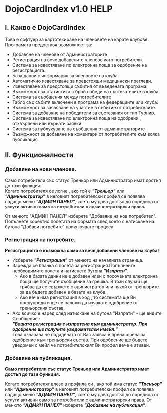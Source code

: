 # DojoCardIndex v1.0 HELP

## I. Какво е DojoCardIndex

Това е софтуер за картотекиране на членовете на карате клубове. 
Програмата предоставя възможност за:
* Добавяне на членове от Администраторите
* Регистрация на вече добавените членове като потребители.
* Система за известяване по електронна поща за одобрение на регистрацията.
* База данни с информация за членовете на клуба.
* Автоматично известяване за предстоящи медицински прегледи.
* Известяване за предстоящи събития от въведената програма.
* Възможност за статистика с брой победи на състезателите в клуба.
* Система за съобщения между потребителите
* Табло със събитя включени в програма на федерациите или клуба.
* Възможност за заявяване на участие в събитие от потребителите.
* Система за добавяне на победители за състезания от тип Турнир.
* Система за известяване по електронна поща на одобрени , отхвърлени или върнати заявки.
* Система за публукуване на съобщения от администраторите
* Възможност за добавяне на коментари от потребителите към всяка публикация

## II. Функционалности
 ### Добавяне на нови членове.
Само потребители със статус Треньор или Администратор имат достъп до тази функция.  
Когато потребителя се логне , ако той е **_"Треньор"_** или **_"Администратор"_** 
в неговият потребителски профил се появява  падащо меню **_"АДМИН ПАНЕЛ"_**,
което му дава достъп до поредица от услуги активни само за потребители с администраторски права.

От менюто "АДМИН ПАНЕЛ" изберете "Добавяне на нов потребител".  
Попълнете коректно полетата на формата след което с натискане на бутона "Добави потребите" приключвате процеса.

### Регистрация на потребите.
**Регистрацията е възможна само за вече добавени членове на клуба!**  

* Изберете **_"Регистрация"_** от менюто на началната страница.
* Зарежда се бланка с полета за регистрация.Попълненте необходимите полета и натиснете бутона **_"Изпрати"_**.
  * Ако в базата данни не е добавен член с посочената електронна поща ще получите съобщение за грешка.
В този случай ще трябва да се свържете с адинистратор или някой от треньорите за да бъдете добавен в базата на клуба.
  * Ако вече има регистрация в ход , то системата ще Ви предупреди и ще се наложи да изчакате одобрение от треньорския състав.
* Ако всичко е наред след натискане на бутона "Изпрати" - ще видите Съобщение :  
  **_"Вашата регистрация е изпратена към администратор. При одобрение ще получите уведомителен имейл."_**  
Това означава че подадената от Вас заявка е пренасочена за одобрение към треньорски състав.
При одобрение ще бъдете уведомен с мейл че потребителският Ви профил вече е ативен.

### Добавяне на публикация.
**Само потребители със статус Треньор или Администратор имат достъп до тази функция.**  

Когато потребителят влезе в профила си , ако той има статус **_"Треньор"_** или **_"Администратор"_**
в неговият потребителски профил се появява  падащо меню _**"АДМИН ПАНЕЛ"**_,
което му дава достъп до поредица от услуги активни само за потребители с администраторски права.
От менюто _**"АДМИН ПАНЕЛ"**_ изберете **_"Добавяне на публикация"_**.
    
        
